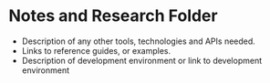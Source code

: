# Notes and Research Folder

- Description of any other tools, technologies and APIs needed.  
- Links to reference guides, or examples.
- Description of development environment or link to development environment


